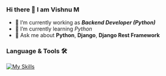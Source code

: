 ### Hi there 👋 I am Vishnu M

- 🔭 I’m currently working as ***Backend Developer (Python)***
- 🌱 I’m currently learning *Python*
- 💬 Ask me about **Python**, **Django**, **Django Rest Framework**

### Language & Tools 🛠️

[![My Skills](https://skillicons.dev/icons?i=py,django,aws,azure,bootstrap,css,docker,git,github,html,js,linux,mongodb,mysql,nginx,postgres,postman,react,redis,regex,sqlite,ts,vscode&perline=10)](https://github.com/vu3tpz/vu3tpz/)


<!--
**vu3tpz/vu3tpz** is a ✨ _special_ ✨ repository because its `README.md` (this file) appears on your GitHub profile.

Here are some ideas to get you started:

- 🔭 I’m currently working on ...
- 🌱 I’m currently learning ...
- 👯 I’m looking to collaborate on ...
- 🤔 I’m looking for help with ...
- 💬 Ask me about ...
- 📫 How to reach me: ...
- 😄 Pronouns: ...
- ⚡ Fun fact: ...
-->
